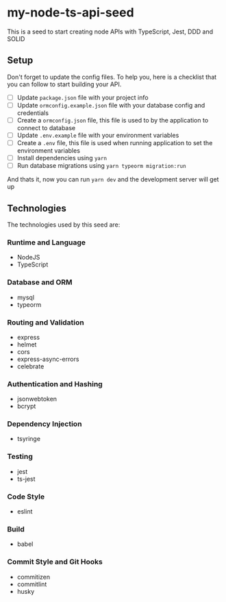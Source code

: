 # my-node-ts-api-seed

This is a seed to start creating node APIs with TypeScript, Jest, DDD and SOLID

## Setup

Don't forget to update the config files. To help you, here is a checklist that you can follow to start building your API.

- [ ] Update `package.json` file with your project info
- [ ] Update `ormconfig.example.json` file with your database config and credentials
- [ ] Create a `ormconfig.json` file, this file is used to by the application to connect to database
- [ ] Update `.env.example` file with your environment variables
- [ ] Create a `.env` file, this file is used when running application to set the environment variables
- [ ] Install dependencies using `yarn`
- [ ] Run database migrations using `yarn typeorm migration:run`

And thats it, now you can run `yarn dev` and the development server will get up

## Technologies

The technologies used by this seed are:

### Runtime and Language

- NodeJS
- TypeScript

### Database and ORM

- mysql
- typeorm

### Routing and Validation

- express
- helmet
- cors
- express-async-errors
- celebrate

### Authentication and Hashing

- jsonwebtoken
- bcrypt

### Dependency Injection

- tsyringe

### Testing

- jest
- ts-jest

### Code Style

- eslint

### Build

- babel

### Commit Style and Git Hooks

- commitizen
- commitlint
- husky
